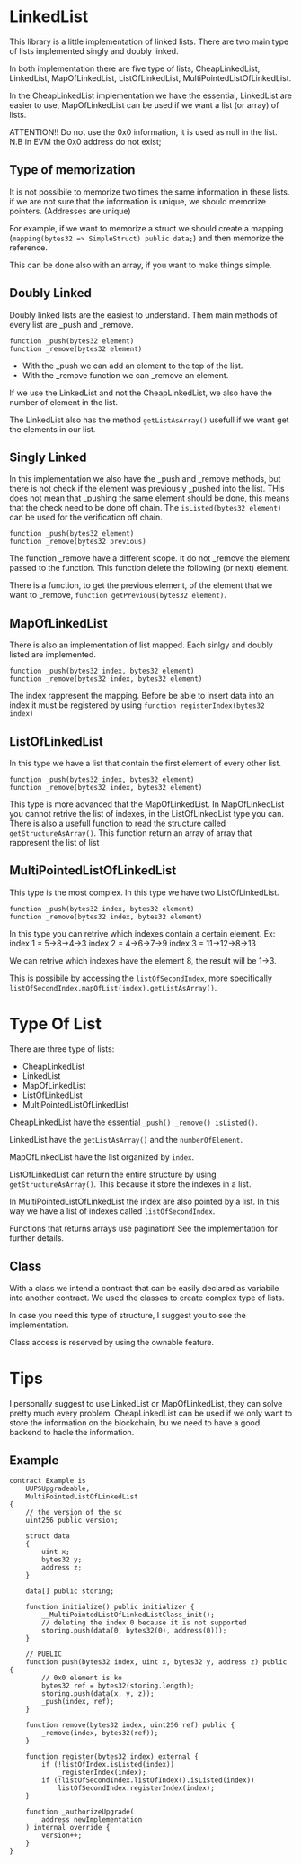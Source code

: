 # LinkedList

This library is a little implementation of linked lists.
There are two main type of lists implemented singly and doubly linked.

In both implementation there are five type of lists, CheapLinkedList, LinkedList, MapOfLinkedList, ListOfLinkedList, MultiPointedListOfLinkedList.

In the CheapLinkedList implementation we have the essential, LinkedList are easier to use, MapOfLinkedList can be used if we want a list (or array) of lists.

ATTENTION!! Do not use the 0x0 information, it is used as null in the list.
N.B in EVM the 0x0 address do not exist;

## Type of memorization
It is not possibile to memorize two times the same information in these lists. 
if we are not sure that the information is unique, we should memorize pointers. (Addresses are unique)

For example, if we want to memorize a struct we should create a mapping (```mapping(bytes32 => SimpleStruct) public data;```) and then memorize the reference.

This can be done also with an array, if you want to make things simple.

## Doubly Linked
Doubly linked lists are the easiest to understand.
Them main methods of every list are _push and _remove.

```shell
function _push(bytes32 element)
function _remove(bytes32 element)
```
- With the _push we can add an element to the top of the list.
- With the _remove function we can _remove an element.
 
If we use the LinkedList and not the CheapLinkedList, we also have the number of element in the list.

The LinkedList also has the method ```getListAsArray()``` usefull if we want get the elements in our list.



## Singly Linked
In this implementation we also have the _push and _remove methods, but there is not check if the element was previously _pushed into the list. THis does not mean that _pushing the same element should be done, this means that the check need to be done off chain. The ```isListed(bytes32 element)``` can be used for the verification off chain.

```shell
function _push(bytes32 element)
function _remove(bytes32 previous)
```
The function _remove have a different scope. It do not _remove the element passed to the function. This function delete the following (or next) element.

There is a function, to get the previous element, of the element that we want to _remove, ```function getPrevious(bytes32 element)```.

## MapOfLinkedList
There is also an implementation of list mapped. Each sinlgy and doubly listed are implemented.

```shell
function _push(bytes32 index, bytes32 element)
function _remove(bytes32 index, bytes32 element)
```

The index rappresent the mapping. Before be able to insert data into an index it must be registered by using ```function registerIndex(bytes32 index)```

## ListOfLinkedList
In this type we have a list that contain the first element of every other list.

```shell
function _push(bytes32 index, bytes32 element)
function _remove(bytes32 index, bytes32 element)
```

This type is more advanced that the MapOfLinkedList. In MapOfLinkedList you cannot retrive the list of indexes, in the ListOfLinkedList type you can.
There is also a usefull function to read the structure called ```getStructureAsArray()```. This function return an array of array that rappresent the list of list

## MultiPointedListOfLinkedList
This type is the most complex. In this type we have two ListOfLinkedList. 

```shell
function _push(bytes32 index, bytes32 element)
function _remove(bytes32 index, bytes32 element)
```

In this type you can retrive which indexes contain a certain element.
Ex:
index 1 = 5->8->4->3
index 2 = 4->6->7->9
index 3 = 11->12->8->13

We can retrive which indexes have the element 8, the result will be 1->3.

This is possibile by accessing the ```listOfSecondIndex```, more specifically ```listOfSecondIndex.mapOfList(index).getListAsArray()```.

# Type Of List
There are three type of lists:
- CheapLinkedList
- LinkedList
- MapOfLinkedList
- ListOfLinkedList
- MultiPointedListOfLinkedList

CheapLinkedList have the essential ```_push() _remove() isListed()```.

LinkedList have the ```getListAsArray()``` and the ```numberOfElement```.

MapOfLinkedList have the list organized by ```index```.

ListOfLinkedList can return the entire structure  by using ```getStructureAsArray()```. This because it store the indexes in a list.

In MultiPointedListOfLinkedList the index are also pointed by a list. In this way we have a list of indexes called ```listOfSecondIndex```.

Functions that returns arrays use pagination! See the implementation for further details.

## Class
With a class we intend a contract that can be easily declared as variabile into another contract.
We used the classes to create complex type of lists. 

In case you need this type of structure, I suggest you to see the implementation.

Class access is reserved by using the ownable feature.

# Tips
I personally suggest to use LinkedList or MapOfLinkedList, they can solve pretty much every problem. CheapLinkedList can be used if we only want to store the information on the blockchain, bu we need to have a good backend to hadle the information.

## Example

```shell
contract Example is
    UUPSUpgradeable,
    MultiPointedListOfLinkedList
{
    // the version of the sc
    uint256 public version;

    struct data 
    { 
        uint x;
        bytes32 y;
        address z;
    }

    data[] public storing;

    function initialize() public initializer {
        __MultiPointedListOfLinkedListClass_init();
        // deleting the index 0 because it is not supported
        storing.push(data(0, bytes32(0), address(0)));
    }

    // PUBLIC
    function push(bytes32 index, uint x, bytes32 y, address z) public {
        // 0x0 element is ko
        bytes32 ref = bytes32(storing.length);
        storing.push(data(x, y, z));
        _push(index, ref);
    }

    function remove(bytes32 index, uint256 ref) public {
        _remove(index, bytes32(ref));
    }

    function register(bytes32 index) external {
        if (!listOfIndex.isListed(index)) 
            _registerIndex(index);
        if (!listOfSecondIndex.listOfIndex().isListed(index)) 
            listOfSecondIndex.registerIndex(index);
    }

    function _authorizeUpgrade(
        address newImplementation
    ) internal override {
        version++;
    }
}
```